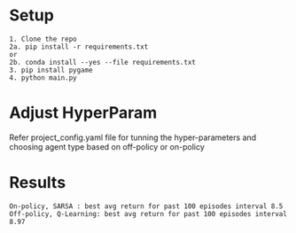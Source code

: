 # Setup
```
1. Clone the repo
2a. pip install -r requirements.txt
or
2b. conda install --yes --file requirements.txt
3. pip install pygame
4. python main.py
```
# Adjust HyperParam
Refer project_config.yaml file for tunning the hyper-parameters and choosing agent type based on off-policy or on-policy

# Results
```
On-policy, SARSA : best avg return for past 100 episodes interval 8.5
Off-policy, Q-Learning: best avg return for past 100 episodes interval 8.97
```